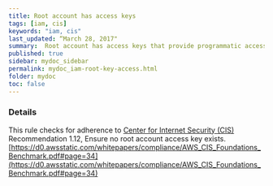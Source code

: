 ```yaml
---
title: Root account has access keys
tags: [iam, cis]
keywords: "iam, cis"
last_updated: “March 28, 2017"
summary:  Root account has access keys that provide programmatic access with full privileges
published: true
sidebar: mydoc_sidebar
permalink: mydoc_iam-root-key-access.html
folder: mydoc
toc: false
---
```


### Details  
This rule checks for adherence to [Center for Internet Security (CIS)](https://www.cisecurity.org/) Recommendation 1.12, Ensure no root account access key exists.   [https://d0.awsstatic.com/whitepapers/compliance/AWS_CIS_Foundations_Benchmark.pdf#page=34](https://d0.awsstatic.com/whitepapers/compliance/AWS_CIS_Foundations_Benchmark.pdf#page=34) 
